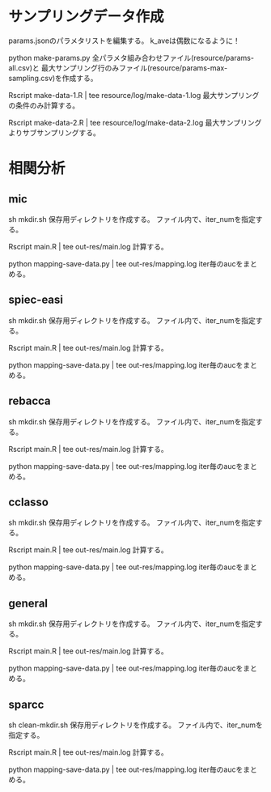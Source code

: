 # サンプリングデータ作成

params.jsonのパラメタリストを編集する。
k_aveは偶数になるように！

python make-params.py
全パラメタ組み合わせファイル(resource/params-all.csv)と
最大サンプリング行のみファイル(resource/params-max-sampling.csv)を作成する。

Rscript make-data-1.R | tee resource/log/make-data-1.log
最大サンプリングの条件のみ計算する。

Rscript make-data-2.R | tee resource/log/make-data-2.log
最大サンプリングよりサブサンプリングする。


# 相関分析

## mic

sh mkdir.sh
保存用ディレクトリを作成する。
ファイル内で、iter_numを指定する。

Rscript main.R | tee out-res/main.log
計算する。

python mapping-save-data.py | tee out-res/mapping.log
iter毎のaucをまとめる。

## spiec-easi

sh mkdir.sh
保存用ディレクトリを作成する。
ファイル内で、iter_numを指定する。

Rscript main.R | tee out-res/main.log
計算する。

python mapping-save-data.py | tee out-res/mapping.log
iter毎のaucをまとめる。

## rebacca

sh mkdir.sh
保存用ディレクトリを作成する。
ファイル内で、iter_numを指定する。

Rscript main.R | tee out-res/main.log
計算する。

python mapping-save-data.py | tee out-res/mapping.log
iter毎のaucをまとめる。

## cclasso

sh mkdir.sh
保存用ディレクトリを作成する。
ファイル内で、iter_numを指定する。

Rscript main.R | tee out-res/main.log
計算する。

python mapping-save-data.py | tee out-res/mapping.log
iter毎のaucをまとめる。

## general

sh mkdir.sh
保存用ディレクトリを作成する。
ファイル内で、iter_numを指定する。

Rscript main.R | tee out-res/main.log
計算する。

python mapping-save-data.py | tee out-res/mapping.log
iter毎のaucをまとめる。

## sparcc

sh clean-mkdir.sh
保存用ディレクトリを作成する。
ファイル内で、iter_numを指定する。

Rscript main.R | tee out-res/main.log
計算する。

python mapping-save-data.py | tee out-res/mapping.log
iter毎のaucをまとめる。